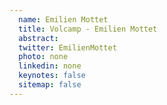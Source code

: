 ```yaml
---
  name: Emilien Mottet
  title: Volcamp - Emilien Mottet
  abstract: 
  twitter: EmilienMottet
  photo: none
  linkedin: none
  keynotes: false
  sitemap: false
---
```

